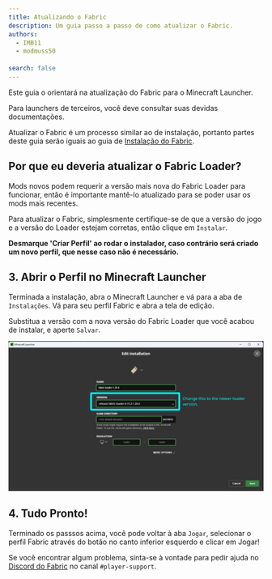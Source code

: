 ```yaml
---
title: Atualizando o Fabric
description: Um guia passo a passo de como atualizar o Fabric.
authors:
  - IMB11
  - modmuss50

search: false
---
```


Este guia o orientará na atualização do Fabric para o Minecraft Launcher.

Para launchers de terceiros, você deve consultar suas devidas documentações.

Atualizar o Fabric é um processo similar ao de instalação, portanto partes deste guia serão iguais ao guia de [Instalação do Fabric](./installing-fabric).

## Por que eu deveria atualizar o Fabric Loader?

Mods novos podem requerir a versão mais nova do Fabric Loader para funcionar, então é importante mantê-lo atualizado para se poder usar os mods mais recentes.

<!-- Include steps from installing guide, no need to repeat them. -->

<!--@include: ./installing-fabric.md{12,41}-->

Para atualizar o Fabric, simplesmente certifique-se de que a versão do jogo e a versão do Loader estejam corretas, então clique em `Instalar`.

**Desmarque 'Criar Perfil' ao rodar o instalador, caso contrário será criado um novo perfil, que nesse caso não é necessário.**

## 3. Abrir o Perfil no Minecraft Launcher

Terminada a instalação, abra o Minecraft Launcher e vá para a aba de `Instalações`. Vá para seu perfil Fabric e abra a tela de edição.

Substitua a versão com a nova versão do Fabric Loader que você acabou de instalar, e aperte `Salvar`.

![Atualizando a versão do Fabric Loader no Minecraft Launcher](/assets/players/updating-fabric.png)

## 4. Tudo Pronto!

Terminado os passsos acima, você pode voltar à aba `Jogar`, selecionar o perfil Fabric através do botão no canto inferior esquerdo e clicar em Jogar!

Se você encontrar algum problema, sinta-se à vontade para pedir ajuda no [Discord do Fabric](https://discord.gg/v6v4pMv) no canal `#player-support`.
